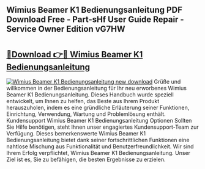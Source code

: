 ## Wimius Beamer K1 Bedienungsanleitung PDF Download Free - Part-sHf User Guide Repair - Service Owner Edition vG7HW

# <h2><a href="http://df2pdy.blite.top/?on=Wimius+Beamer+K1+Bedienungsanleitung">🔗Download 👉🔴 Wimius Beamer K1 Bedienungsanleitung</a></h2>

[![Wimius Beamer K1 Bedienungsanleitung new download](https://i.imgur.com/lujVjoI.png)](http://df2pdy.blite.top/?on=Wimius+Beamer+K1+Bedienungsanleitung)
Grüße und willkommen in der Bedienungsanleitung für Ihr neu erworbenes Wimius Beamer K1 Bedienungsanleitung. Dieses Handbuch wurde speziell entwickelt, um Ihnen zu helfen, das Beste aus Ihrem Produkt herauszuholen, indem es eine gründliche Erläuterung seiner Funktionen, Einrichtung, Verwendung, Wartung und Problemlösung enthält. Kundensupport Wimius Beamer K1 Bedienungsanleitung Optionen Sollten Sie Hilfe benötigen, steht Ihnen unser engagiertes Kundensupport-Team zur Verfügung. Dieses bemerkenswerte Wimius Beamer K1 Bedienungsanleitung bietet dank seiner fortschrittlichen Funktionen eine nahtlose Mischung aus Funktionalität und Benutzerfreundlichkeit. Wir sind Ihrem Erfolg verpflichtet, Wimius Beamer K1 Bedienungsanleitung. Unser Ziel ist es, Sie zu befähigen, die besten Ergebnisse zu erzielen.
